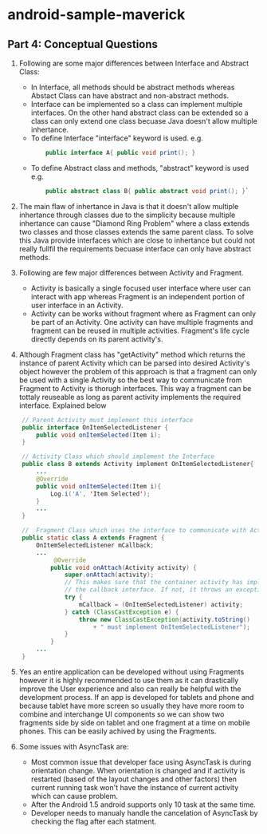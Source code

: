 # android-sample-maverick

Part 4: Conceptual Questions
----------------------------

1. Following are some major differences between Interface and Abstract Class:
	- In Interface, all methods should be abstract methods whereas Abstact Class can have abstract and non-abstract methods.
	- Interface can be implemented so a class can implement multiple interfaces. On the other hand abstract class can be extended so a class can only extend one class becuase Java doesn't allow multiple inhertance.
	- To define Interface "interface" keyword is used. e.g.
        ```java
            public interface A{ public void print(); }
        ```
	- To define Abstract class and methods, "abstract" keyword is used e.g.
		```java
            public abstract class B{ public abstract void print(); }`
		```
2. The main flaw of inhertance in Java is that it doesn't allow multiple inhertance through classes due to the simplicity because multiple inhertance can cause "Diamond Ring Problem" where a class extends two classes and those classes extends the same parent class. To solve this Java provide interfaces which are close to inhertance but could not really fullfil the requirements becuase interface can only have abstract methods.

3. Following are few major differences between Activity and Fragment.
	- Activity is basically a single focused user interface where user can interact with app whereas Fragment is an independent portion of user interface in an Activity.
	- Activity can be works without fragment where as Fragment can only be part of an Activity. One activity can have multiple fragments and fragment can be reused in multiple activities. Fragment's life cycle directly depends on its parent activity's.

4. Although Fragment class has "getActivity" method which returns the instance of parent Activity which can be parsed into desired Activity's object however the problem of this approach is that a fragment can only be used with a single Activity so the best way to communicate from Fragment to Activity is thorugh interfaces. This way a fragment can be tottaly reuseable as long as parent activity implements the required interface. Explained below


```java
    // Parent Activity must implement this interface
	public interface OnItemSelectedListener {
		public void onItemSelected(Item i);
	}

	// Activity Class which should implement the Interface
	public class B extends Activity implement OnItemSelectedListener{
		...
		@Override
		public void onItemSelected(Item i){
			Log.i('A', 'Item Selected');
		}
		...
	}

	//	Fragment Class which uses the interface to communicate with Activity
	public static class A extends Fragment {
		OnItemSelectedListener mCallback;
		...
			 @Override
			public void onAttach(Activity activity) {
				super.onAttach(activity);
				// This makes sure that the container activity has implemented
				// the callback interface. If not, it throws an exception
				try {
					mCallback = (OnItemSelectedListener) activity;
				} catch (ClassCastException e) {
					throw new ClassCastException(activity.toString()
						+ " must implement OnItemSelectedListener");
				}
			}
		...
	}
```
5. Yes an entire application can be developed without using Fragments however it is highly recommended to use them as it can drastically improve the User experience and also can really be helpful with the development process.
If an app is developed for tablets and phone and because tablet have more screen so usually they have more room to combine and interchange UI components so we can show two fragments side by side on tablet and one fragment at a time on mobile phones. This can be easily achived by using the Fragments.

6. Some issues with AsyncTask are:
	- Most common issue that developer face using AsyncTask is during orientation change. When orientation is changed and if activity is restarted (based of the layout changes and other factors) then current running task won't have the instance of current activity which can cause problem.
	- After the Android 1.5 android supports only 10 task at the same time.
	- Developer needs to manualy handle the cancelation of AsyncTask by checking the flag after each statment.
	